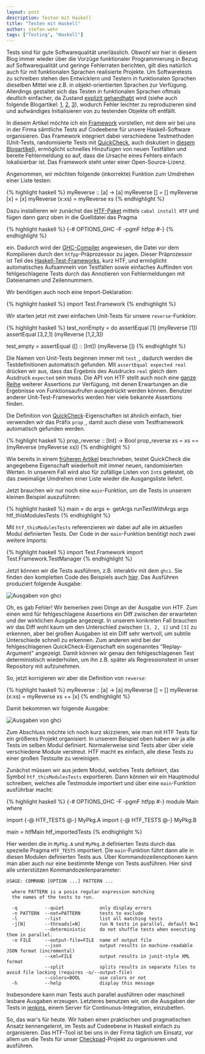 ```yaml
---
layout: post
description: Testen mit Haskell
title: "Testen mit Haskell"
author: stefan-wehr
tags: ["Testing", "Haskell"]
---
```


Tests sind für gute Softwarequalität unerlässlich. Obwohl wir hier
in diesem Blog immer wieder über die Vorzüge funktionaler Programmierung
in Bezug auf Softwarequalität und geringe Fehlerraten berichten,
gilt dies natürlich auch für mit funktionalen Sprachen realisierte
Projekte. Um Softwaretests zu schreiben stehen den Entwicklern und Testern 
in funktionalen Sprachen dieselben
Mittel wie z.B. in objekt-orientierten Sprachen zur Verfügung. Allerdings
gestaltet sich das Testen in funktionalen Sprachen oftmals deutlich einfacher,
da Zustand [explizit gehandhabt](/2013/03/12/rein-funktional.html) wird 
(siehe auch folgende Blogartikel: [1](/2013/03/20/warum-funktional.html),
[2](/2013/06/21/persistente-datenstrukturen.html), [3](/2013/08/23/was-ist-funktionale-programmierung.html)),
wodurch Fehler leichter zu reproduzieren
sind und aufwändiges Initialisieren von zu testenden Objekte oft entfällt.

In diesem Artikel möchte ich ein [Framework](http://hackage.haskell.org/package/HTF) 
vorstellen, mit dem wir
bei uns in der Firma sämtliche Tests auf Codeebene für unsere
Haskell-Software organisieren. Das Framework integriert dabei
verschiedene Testmethoden (Unit-Tests, randomisierte Tests mit
[QuickCheck](http://hackage.haskell.org/package/QuickCheck), auch diskutiert in [diesem Blogartikel](/2013/07/10/randomisierte-tests-mit-quickcheck.html)),
ermöglicht schnelles Hinzufügen von neuen Testfällen und bereite
Fehlermeldung so auf, dass die Ursache eines Fehlers einfach
lokalisierbar ist. Das Framework steht unter einer Open-Source-Lizenz.

<!-- more start -->

Angenommen, wir möchten folgende (inkorrekte) Funktion zum Umdrehen einer Liste testen:

{% highlight haskell %}
myReverse :: [a] -> [a]
myReverse []     = []
myReverse [x]    = [x]
myReverse (x:xs) = myReverse xs
{% endhighlight %}

Dazu installieren wir zunächst das [HTF-Paket](/2013/08/23/was-ist-funktionale-programmierung.html) mittels
`cabal install HTF` und fügen dann ganz oben in die Quelldatei das Pragma 

{% highlight haskell %}
{-# OPTIONS_GHC -F -pgmF htfpp #-}
{% endhighlight %}

ein. Dadurch wird der [GHC-Compiler](http://haskell.org/ghc) angewiesen, die Datei
vor dem Kompilieren durch den `htfpp`-Präprozessor zu jagen. Dieser Präprozessor
ist Teil des [Haskell-Test-Frameworks](http://hackage.haskell.org/package/HTF),
kurz HTF, und ermöglicht automatisches Aufsammeln von Testfällen sowie 
einfaches Auffinden von fehlgeschlagene Tests durch das Annotieren
von Fehlermeldungen mit Dateienamen und Zeilennummern.

Wir benötigen auch noch eine Import-Deklaration:

{% highlight haskell %}
import Test.Framework
{% endhighlight %}

Wir starten jetzt mit zwei einfachen Unit-Tests für unsere `reverse`-Funktion:

{% highlight haskell %}
test_nonEmpty = 
    do assertEqual [1] (myReverse [1])
       assertEqual [3,2,1] (myReverse [1,2,3])

test_empty = assertEqual ([] :: [Int]) (myReverse [])
{% endhighlight %}

Die Namen von Unit-Tests beginnen immer mit `test_`, dadurch
werden die Testdefinitionen automatisch gefunden. Mit `assertEqual expected real` drücken
wir aus, dass das Ergebnis des Ausdrucks `real` gleich dem Ausdruck `expected` sein 
muss. Die API von HTF stellt auch noch eine [ganze Reihe](http://hackage.haskell.org/package/HTF-0.11.1.1/docs/Test-Framework-HUnitWrapper.html) 
weiterer Assertions zur Verfügung, mit denen Erwartungen an die Ergebnisse von
Funktionsaufrufen ausgedrückt werden können. Benutzer anderer
Unit-Test-Frameworks werden hier viele bekannte Assertions finden.

Die Definition von [QuickCheck](http://hackage.haskell.org/package/QuickCheck)-Eigenschaften ist
ähnlich einfach, hier verwenden wir das Präfix `prop_`, damit auch diese vom Testframework
automatisch gefunden werden.

{% highlight haskell %}
prop_reverse :: [Int] -> Bool
prop_reverse xs = 
    xs == (myReverse (myReverse xs))
{% endhighlight %}

Wie bereits in einem [früheren Artikel](/2013/07/10/randomisierte-tests-mit-quickcheck.html) beschrieben, 
testet QuickCheck die angegebene Eigenschaft wiederholt mit immer neuen, randomisierten Werten. In
unserem Fall wird also für zufällige Listen von `Int`s getestet, ob das zweimalige Umdrehen
einer Liste wieder die Ausgangsliste liefert.

Jetzt brauchen wir nur noch eine `main`-Funktion, um die Tests in unserem kleinen Beispiel
auszuführen:

{% highlight haskell %}
main =
    do args <- getArgs
       runTestWithArgs args htf_thisModulesTests
{% endhighlight %}

Mit `htf_thisModulesTests` referenzieren wir dabei auf alle im aktuellen Modul
definierten Tests. Der Code in der `main`-Funktion benötigt noch zwei weitere Imports:

{% highlight haskell %}
import Test.Framework
import Test.Framework.TestManager
{% endhighlight %}

Jetzt können wir die Tests ausführen, z.B. interaktiv mit dem `ghci`. Sie finden
den kompletten Code des Beispiels auch [hier](files/testing-haskell/Reverse.hs). Das Ausführen produziert folgende
Ausgabe:

![Ausgaben von ghci](/files/testing-haskell/HTF.png)

Oh, es gab Fehler! Wir bemerken zwei Dinge an der Ausgabe von HTF.
Zum einen wird für fehlgeschlagene Assertions ein Diff zwischen der erwarteten
und der wirklichen Ausgabe angezeigt. In unserem konkreten Fall brauchen
wir das Diff wohl kaum um den Unterschied zwischen `[3, 2, 1]` und `[3]` zu
erkennen, aber bei großen Ausgaben ist ein Diff sehr wertvoll, um subtile Unterschiede
schnell zu erkennen. Zum anderen wird bei der fehlgeschlagenen QuickCheck-Eigenschaft
ein sogenanntes "Replay-Argument" angezeigt. Damit können wir genau den fehlgeschlagenen
Test deterministisch wiederholen, um ihn z.B. später als Regressionstest in unser 
Repository mit aufzunehmen.

So, jetzt korrigieren wir aber die Definition von `reverse`:

{% highlight haskell %}
myReverse :: [a] -> [a]
myReverse [] = []
myReverse (x:xs) = myReverse xs ++ [x]
{% endhighlight %}

Damit bekommen wir folgende Ausgabe:

![Ausgaben von ghci](/files/testing-haskell/HTF2.png)

Zum Abschluss möchte ich noch kurz skizzieren, wie man mit HTF Tests für ein größeres
Projekt organisiert. In unserem Beispiel oben haben wir ja alle Tests im selben Modul
definiert. Normalerweise sind Tests aber über viele verschiedene Module verstreut.
HTF macht es einfach, alle diese Tests zu einer großen Testsuite zu vereinigen.

Zunächst müssen wir aus jedem Modul, welches Tests definiert, das Symbol
`htf_thisModulesTests` exportieren. Dann können wir ein Hauptmodul
schreiben, welches alle Testmodule importiert und über eine `main`-Funktion
ausführbar macht:

{% highlight haskell %}
{-# OPTIONS_GHC -F -pgmF htfpp #-}
module Main where

import {-@ HTF_TESTS @-} MyPkg.A
import {-@ HTF_TESTS @-} MyPkg.B

main = htfMain htf_importedTests
{% endhighlight %}

Hier werden die in `MyPkg.A` und `MyPkg.B` definierten Tests durch das spezielle Pragma `HTF_TESTS`
importiert. Die `main`-Funktion führt dann alle in diesen Modulen definierten Tests aus.
Über Kommandozeilenoptionen kann man aber auch nur eine bestimmte Menge von Tests
ausführen. Hier sind alle unterstützen Kommandozeilenparameter:

    USAGE: COMMAND [OPTION ...] PATTERN ...
    
      where PATTERN is a posix regular expression matching
      the names of the tests to run.
    
      -q          --quiet             only display errors
      -n PATTERN  --not=PATTERN       tests to exclude
      -l          --list              list all matching tests
      -j[N]       --threads[=N]       run N tests in parallel, default N=1
                  --deterministic     do not shuffle tests when executing them in parallel.
      -o FILE     --output-file=FILE  name of output file
                  --json              output results in machine-readable JSON format (incremental)
                  --xml=FILE          output results in junit-style XML format
                  --split             splits results in separate files to avoid file locking (requires -o/--output-file)
                  --colors=BOOL       use colors or not
      -h          --help              display this message

Insbesondere kann man Tests
auch parallel ausführen oder maschinell lesbare Ausgaben erzeugen. Letzteres benutzen
wir, um die Ausgaben der Tests in [jenkins](http://jenkins-ci.org/), einem Server für
Continuous-Integration, einzubetten.

So, das war's für heute. Wir haben einen praktischen und pragmatischen Ansatz kennengelernt,
im Tests auf Codeebene in Haskell einfach zu organisieren. Das HTF-Tool ist bei uns in
der Firma täglich um Einsatz, vor allem um die Tests für unser [Checkpad](/2013/07/17/medizin-funktional.html)-Projekt
zu organisieren und ausführen.
